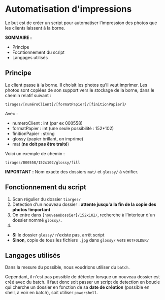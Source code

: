 # Automatisation d'impressions
Le but est de créer un script pour automatiser l'impression des photos que les clients laissent à la borne.

**SOMMAIRE :**
- Principe
- Focntionnement du script
- Langages utilisés

## Principe
Le client passe à la borne. Il choisit les photos qu'il veut imprimer. Les photos sont copiées de son support vers le stockage de la borne, dans le chemin relatif suivant :
```
tirages/[numéroClient]/[formatPapier]/[finitionPapier]/
```
Avec :
- numeroClient : int (par ex 000558)
- formatPapier : int (une seule possibilité : 152*102)
- finitionPapier : string
 - glossy (papier brillant, on imprime)
 - mat (**ne doit pas être traité**)

Voici un exemple de chemin :
```
tirages/000558/152x102/glossy/fill
```

**IMPORTANT :** Nom exacte des dossiers `mat/` et `glossy/` à vérifier.

## Fonctionnement du script
1. Scan régulier du dossier `tiarges/`
2. Detection d'un nouveau dossier : **attente jusqu'a la fin de la copie des photos !important**
3. On entre dans `[nouveauDossier]/152x102/`, recherche à l'interieur d'un dossier nommé `glossy/`.
4.
 - **Si** le dossier `glossy/` n'existe pas, arrêt script
 - **Sinon**, copie de tous les fichiers `.jpg` dans `glossy/` vers `HOTFOLDER/`

## Langages utilisés
Dans la mesure du possible, nous voudrions utiliser du `batch`.

Cependant, il n'est pas possible de détecter lorsque un nouveau dossier est créé avec du batch. Il faut donc soit passer un script de detection en boucle qui cherche un dossier en fonction de sa **date de création** (possible en shell, à voir en batch), soit utiliser `powershell`.

